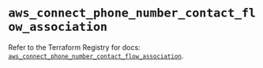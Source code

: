 # `aws_connect_phone_number_contact_flow_association`

Refer to the Terraform Registry for docs: [`aws_connect_phone_number_contact_flow_association`](https://registry.terraform.io/providers/hashicorp/aws/6.16.0/docs/resources/connect_phone_number_contact_flow_association).
